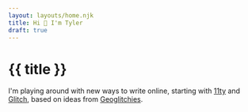 ```yaml
---
layout: layouts/home.njk
title: Hi 👋 I'm Tyler
draft: true
---
```


# {{ title }}

I'm playing around with new ways to write online, starting with [11ty](https://www.11ty.dev/) and [Glitch](https://glitch.com/), based on ideas from [Geoglitchies](https://glitch.com/~geoglitchies).

